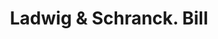 ---
doi: 10.7916/D86H5VKX
date_other: '1880'
date_other_textual: 1880-1889
form: printed ephemera
genre:
- Invoices
name:
- Ladwig & Schranck
object_in_context_url: https://biggert.cul.columbia.edu/items/view/ave_biggert_01613
subject_hierarchical_geographic:
- Milwaukee, Wisconsin, United States
subject_name:
- Ladwig & Schranck
title: Ladwig & Schranck. Bill
sort_title: Ladwig & Schranck. Bill
call_number: ave_biggert_01613
coordinates:
- 43.05,-87.95
pid: ave_biggert_01613
identifiers: ave_biggert_01613
permalink: /biggert/ave_biggert_01613/
layout: iiif-image-page
---